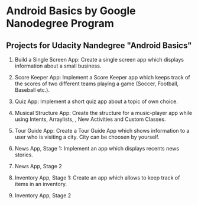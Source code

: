 # Android Basics by Google Nanodegree Program

## Projects for Udacity Nandegree "Android Basics"

1. Build a Single Screen App: Create a single screen app which displays information about a small business.

2. Score Keeper App: Implement a Score Keeper app which keeps track of the scores of two different teams playing a game (Soccer, Football, Baseball etc.).

3. Quiz App: Implement a short quiz app about a topic of own choice.

4. Musical Structure App: Create the structure for a music-player app while using Intents, Arraylists, , New Activities and Custom Classes.

5. Tour Guide App: Create a Tour Guide App which shows information to a user who is visiting a city. City can be choosen by yourself.

6. News App, Stage 1: Implement an app which displays recents news stories.

7. News App, Stage 2

8. Inventory App, Stage 1: Create an app which allows to keep track of items in an inventory.

9. Inventory App, Stage 2
